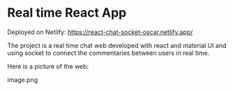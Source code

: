 # Real time React App

Deployed on Netlify: https://react-chat-socket-oscar.netlify.app/

The project is a real time chat web developed with react and material UI and using socket to connect the commentaries between users in real time.

Here is a picture of the web:

image.png
